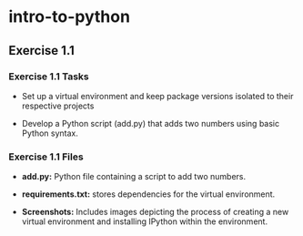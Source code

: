 # intro-to-python

## Exercise 1.1

### Exercise 1.1 Tasks

-  Set up a virtual environment and keep package versions isolated to their respective projects

- Develop a Python script (add.py) that adds two numbers using basic Python syntax.

### Exercise 1.1 Files

- **add.py:** 
Python file containing a script to add two numbers.

- **requirements.txt:**
stores dependencies for the virtual environment.

- **Screenshots:**
Includes images depicting the process of creating a new virtual environment and installing IPython within the environment.
